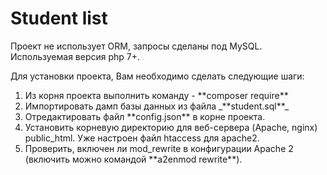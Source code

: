 <h1>Student list</h1>
<p>Проект не использует ORM, запросы сделаны под MySQL. Используемая версия php 7+.</p>
<p>Для установки проекта, Вам необходимо сделать следующие шаги:</p>
<ol>
<li>Из корня проекта выполнить команду - **composer require**</li>
<li>Импортировать дамп базы данных из файла _**student.sql**_</li>
<li>Отредактировать файл **config.json** в корне проекта.</li>
<li>Установить корневую директорию для веб-сервера (Apache, nginx) public_html. Уже настроен файл htaccess для apache2.</li>
<li>Проверить, включен ли mod_rewrite в конфигурации Apache 2 (включить можно командой **a2enmod rewrite**).</li>
</ol>